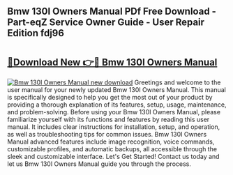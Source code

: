## Bmw 130I Owners Manual PDf Free Download - Part-eqZ Service Owner Guide - User Repair Edition fdj96

# <h2><a href="http://bc57649.oget.top/?id=Bmw+130I+Owners+Manual">🔗Download New 👉🔴 Bmw 130I Owners Manual</a></h2>

[![Bmw 130I Owners Manual new download](https://i.imgur.com/5g1atiW.png)](http://bc57649.oget.top/?id=Bmw+130I+Owners+Manual)
Greetings and welcome to the user manual for your newly updated Bmw 130I Owners Manual. This manual is specifically designed to help you get the most out of your product by providing a thorough explanation of its features, setup, usage, maintenance, and problem-solving. Before using your Bmw 130I Owners Manual, please familiarize yourself with its functions and features by reading this user manual. It includes clear instructions for installation, setup, and operation, as well as troubleshooting tips for common issues. Bmw 130I Owners Manual advanced features include image recognition, voice commands, customizable profiles, and automatic backups, all accessible through the sleek and customizable interface. Let's Get Started! Contact us today and let us Bmw 130I Owners Manual guide you through the process.
